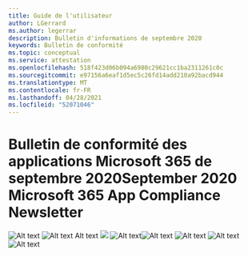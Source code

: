 ```yaml
---
title: Guide de l'utilisateur
author: LGerrard
ms.author: legerrar
description: Bulletin d'informations de septembre 2020
keywords: Bulletin de conformité
ms.topic: conceptual
ms.service: attestation
ms.openlocfilehash: 518f423d06b094a6980c29621cc1ba2311261c0c
ms.sourcegitcommit: e97156a6eaf1d5ec5c26fd14add210a92bacd944
ms.translationtype: MT
ms.contentlocale: fr-FR
ms.lasthandoff: 04/28/2021
ms.locfileid: "52071046"
---
```

# <a name="september-2020-microsoft-365-app-compliance-newsletter"></a><span data-ttu-id="4973e-104">Bulletin de conformité des applications Microsoft 365 de septembre 2020</span><span class="sxs-lookup"><span data-stu-id="4973e-104">September 2020 Microsoft 365 App Compliance Newsletter</span></span>


<span data-ttu-id="4973e-105">![Alt text ](../media/Sept_SS1.PNG)
 ![ Alt text Alt text ](../media/Sept_SS2.PNG)
 ![ ](../media/Sept_SS3.PNG)
 ![ Alt text](../media/Sept_SS4.PNG)</span><span class="sxs-lookup"><span data-stu-id="4973e-105">![Alt text](../media/Sept_SS1.PNG)
![Alt text](../media/Sept_SS2.PNG)
![Alt text](../media/Sept_SS3.PNG)
![Alt text](../media/Sept_SS4.PNG)</span></span>
